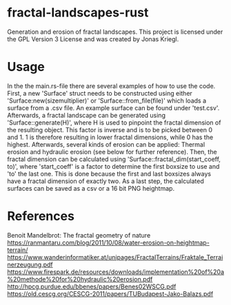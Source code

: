 # fractal-landscapes-rust
Generation and erosion of fractal landscapes. This project is licensed under the GPL Version 3 License and was created by Jonas Kriegl.

# Usage
In the the main.rs-file there are several examples of how to use the code. First, a new 'Surface' struct needs to be constructed using either 'Surface:new(sizemultiplier)' or 'Surface::from_file(file)' which loads a surface from a .csv file. An example surface can be found under 'test.csv'. Afterwards, a fractal landscape can be generated using 'Surface::generate(H)', where H is used to pinpoint the fractal dimension of the resulting object. This factor is inverse and is to be picked between 0 and 1. 1 is therefore resulting in lower fractal dimensions, while 0 has the highest. Afterwards, several kinds of erosion can be applied: Thermal erosion and hydraulic erosion (see below for further reference). Then, the fractal dimension can be calculated using 'Surface::fractal_dim(start_coeff, to)', where 'start_coeff' is a factor to determine the first boxsize to use and 'to' the last one. This is done because the first and last boxsizes always have a fractal dimension of exactly two. As a last step, the calculated surfaces can be saved as a csv or a 16 bit PNG heightmap.

# References
Benoit Mandelbrot: The fractal geometry of nature
https://ranmantaru.com/blog/2011/10/08/water-erosion-on-heightmap-terrain/
https://www.wanderinformatiker.at/unipages/FractalTerrains/Fraktale_Terrainerzeugung.pdf
https://www.firespark.de/resources/downloads/implementation%20of%20a%20methode%20for%20hydraulic%20erosion.pdf
http://hpcg.purdue.edu/bbenes/papers/Benes02WSCG.pdf
https://old.cescg.org/CESCG-2011/papers/TUBudapest-Jako-Balazs.pdf
